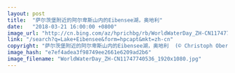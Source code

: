 ```yaml
---
layout: post
title:  "萨尔茨堡附近的阿尔卑斯山内的Eibensee湖，奥地利"
date:   "2018-03-21 16:00:00 +0800"
image_url: "http://cn.bing.com/az/hprichbg/rb/WorldWaterDay_ZH-CN11747740536_1920x1080.jpg"
link: "/search?q=Lake+Eibensee&form=hpcapt&mkt=zh-cn"
copyright: "萨尔茨堡附近的阿尔卑斯山内的Eibensee湖，奥地利  (© Christoph Oberschneider/Tandem Stills + Motion)"
image_hash: "e7ef4adea3f98749ee2661e6209ad2b6"
image_filename: "WorldWaterDay_ZH-CN11747740536_1920x1080.jpg"
---
```

